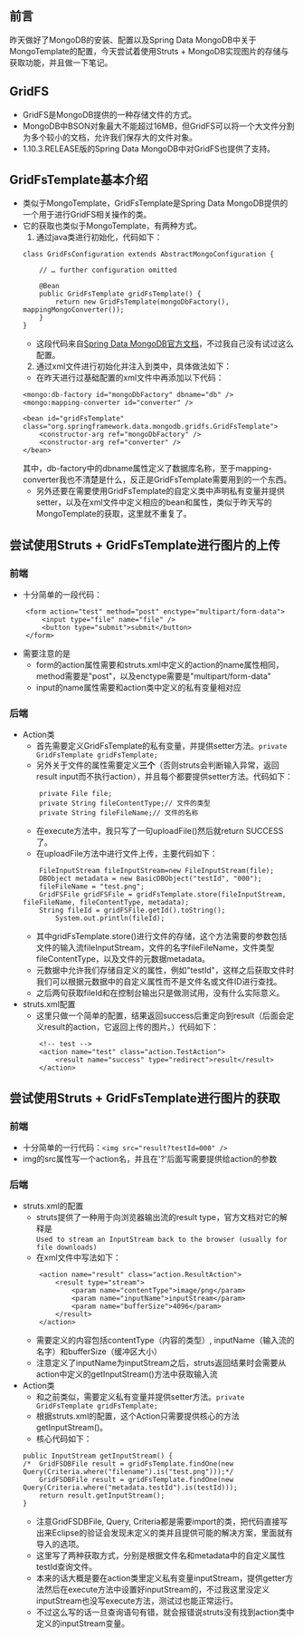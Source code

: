 ## 前言
昨天做好了MongoDB的安装、配置以及Spring Data MongoDB中关于MongoTemplate的配置，今天尝试着使用Struts + MongoDB实现图片的存储与获取功能，并且做一下笔记。
## GridFS
- GridFS是MongoDB提供的一种存储文件的方式。
- MongoDB中BSON对象最大不能超过16MB，但GridFS可以将一个大文件分割为多个较小的文档，允许我们保存大的文件对象。
- 1.10.3.RELEASE版的Spring Data MongoDB中对GridFS也提供了支持。
## GridFsTemplate基本介绍
- 类似于MongoTemplate，GridFsTemplate是Spring Data MongoDB提供的一个用于进行GridFS相关操作的类。
- 它的获取也类似于MongoTemplate，有两种方式。
    1. 通过java类进行初始化，代码如下：
    ```
    class GridFsConfiguration extends AbstractMongoConfiguration {

        // … further configuration omitted

        @Bean
        public GridFsTemplate gridFsTemplate() {
            return new GridFsTemplate(mongoDbFactory(), mappingMongoConverter());
        }
    }
    ```
    - 这段代码来自[Spring Data MongoDB官方文档](http://docs.spring.io/spring-data/data-mongo/docs/1.10.3.RELEASE/reference/html/#gridfs)，不过我自己没有试过这么配置。  
    2. 通过xml文件进行初始化并注入到类中，具体做法如下：
    - 在昨天进行过基础配置的xml文件中再添加以下代码：
    ```
    <mongo:db-factory id="mongoDbFactory" dbname="db" />
	<mongo:mapping-converter id="converter" />

	<bean id="gridFsTemplate" class="org.springframework.data.mongodb.gridfs.GridFsTemplate">
		<constructor-arg ref="mongoDbFactory" />
		<constructor-arg ref="converter" />
	</bean>
    ```
    其中，db-factory中的dbname属性定义了数据库名称，至于mapping-converter我也不清楚是什么，反正是GridFsTemplate需要用到的一个东西。
    - 另外还要在需要使用GridFsTemplate的自定义类中声明私有变量并提供setter，以及在xml文件中定义相应的bean和属性，类似于昨天写的MongoTemplate的获取，这里就不重复了。
## 尝试使用Struts + GridFsTemplate进行图片的上传
### 前端
- 十分简单的一段代码：
```
    <form action="test" method="post" enctype="multipart/form-data">
		<input type="file" name="file" />
		<button type="submit">submit</button>
	</form>
```
- 需要注意的是
    - form的action属性需要和struts.xml中定义的action的name属性相同，method需要是"post"，以及enctype需要是"multipart/form-data"
    - input的name属性需要和action类中定义的私有变量相对应
### 后端
- Action类
    - 首先需要定义GridFsTemplate的私有变量，并提供setter方法。`private GridFsTemplate gridFsTemplate;`
    - 另外关于文件的属性需要定义**三个**（否则struts会判断输入异常，返回result input而不执行action），并且每个都要提供setter方法。代码如下：
    ```
        private File file; 
	    private String fileContentType;// 文件的类型  
	    private String fileFileName;// 文件的名称  
    ```
    - 在execute方法中，我只写了一句uploadFile()然后就return SUCCESS了。
    - 在uploadFile方法中进行文件上传，主要代码如下：
    ```
    	FileInputStream fileInputStream=new FileInputStream(file);
		DBObject metadata = new BasicDBObject("testId", "000");
		fileFileName = "test.png";
		GridFSFile gridFSFile = gridFsTemplate.store(fileInputStream, fileFileName, fileContentType, metadata);
		String fileId = gridFSFile.getId().toString();  
            System.out.println(fileId);
    ```
    - 其中gridFsTemplate.store()进行文件的存储，这个方法需要的参数包括文件的输入流fileInputStream，文件的名字fileFileName，文件类型fileContentType，以及文件的元数据metadata。
    - 元数据中允许我们存储自定义的属性，例如"testId"，这样之后获取文件时我们可以根据元数据中的自定义属性而不是文件名或文件ID进行查找。
    - 之后两句获取fileId和在控制台输出只是做测试用，没有什么实际意义。
- struts.xml配置
    - 这里只做一个简单的配置，结果返回success后重定向到result（后面会定义result的action，它返回上传的图片。）代码如下：
    ```
        <!-- test -->
		<action name="test" class="action.TestAction">
			<result name="success" type="redirect">result</result>
		</action>
    ```
## 尝试使用Struts + GridFsTemplate进行图片的获取
### 前端
- 十分简单的一行代码：`<img src="result?testId=000" />`
- img的src属性写一个action名，并且在'?'后面写需要提供给action的参数
### 后端
- struts.xml的配置
    - struts提供了一种用于向浏览器输出流的result type，官方文档对它的解释是  
    `Used to stream an InputStream back to the browser (usually for file downloads)`
    - 在xml文件中写法如下：
    ```
        <action name="result" class="action.ResultAction">
			<result type="stream">
				<param name="contentType">image/png</param>
				<param name="inputName">inputStream</param>
				<param name="bufferSize">4096</param>
			</result>
		</action>
    ```
    - 需要定义的内容包括contentType（内容的类型）, inputName（输入流的名字）和bufferSize（缓冲区大小）
    - 注意定义了inputName为inputStream之后，struts返回结果时会需要从action中定义的getInputStream()方法中获取输入流
- Action类
    - 和之前类似，需要定义私有变量并提供setter方法。`private GridFsTemplate gridFsTemplate;`
    - 根据struts.xml的配置，这个Action只需要提供核心的方法getInputStream()。
    - 核心代码如下：
    ```
    public InputStream getInputStream() {
	/*  GridFSDBFile result = gridFsTemplate.findOne(new Query(Criteria.where("filename").is("test.png")));*/
		GridFSDBFile result = gridFsTemplate.findOne(new Query(Criteria.where("metadata.testId").is(testId)));
		return result.getInputStream();
	}
    ```
    - 注意GridFSDBFile, Query, Criteria都是需要import的类，把代码直接写出来Eclipse的验证会发现未定义的类并且提供可能的解决方案，里面就有导入的选项。
    - 这里写了两种获取方式，分别是根据文件名和metadata中的自定义属性testId查询文件。
    - 本来的话大概是要在action类里定义私有变量inputStream，提供getter方法然后在execute方法中设置好inputStream的，不过我这里没定义inputStream也没写execute方法，测试过也能正常运行。
    - 不过这么写的话一旦查询语句有错，就会报错说struts没有找到action类中定义的inputStream变量。

